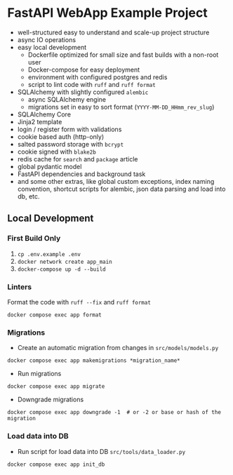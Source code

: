 # FastAPI WebApp Example Project

- well-structured easy to understand and scale-up project structure
- async IO operations
- easy local development
    - Dockerfile optimized for small size and fast builds with a non-root user
    - Docker-compose for easy deployment
    - environment with configured postgres and redis
    - script to lint code with `ruff` and `ruff format`
- SQLAlchemy with slightly configured `alembic`
    - async SQLAlchemy engine
    - migrations set in easy to sort format (`YYYY-MM-DD_HHmm_rev_slug`)
- SQLAlchemy Core
- Jinja2 template
- login / register form with validations
- cookie based auth (http-only)
- salted password storage with `bcrypt`
- cookie signed with `blake2b`
- redis cache for `search` and `package` article
- global pydantic model
- FastAPI dependencies and background task
- and some other extras, like global custom exceptions, index naming convention, shortcut scripts for alembic,
  json data parsing and load into db, etc.

## Local Development

### First Build Only

1. `cp .env.example .env`
2. `docker network create app_main`
3. `docker-compose up -d --build`

### Linters

Format the code with `ruff --fix` and `ruff format`

```shell
docker compose exec app format
```

### Migrations

- Create an automatic migration from changes in `src/models/models.py`

```shell
docker compose exec app makemigrations *migration_name*
```

- Run migrations

```shell
docker compose exec app migrate
```

- Downgrade migrations

```shell
docker compose exec app downgrade -1  # or -2 or base or hash of the migration
```

### Load data into DB

- Run script for load data into DB `src/tools/data_loader.py`

```shell
docker compose exec app init_db
```